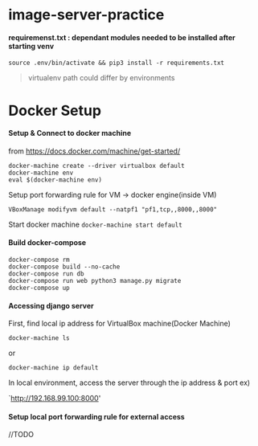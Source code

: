 # image-server-practice

#### requiremenst.txt : dependant modules needed to be installed after starting venv
`source .env/bin/activate && pip3 install -r requirements.txt`

> virtualenv path could differ by environments

# Docker Setup

#### Setup & Connect to docker machine 

from https://docs.docker.com/machine/get-started/
```
docker-machine create --driver virtualbox default
docker-machine env
eval $(docker-machine env)
```

Setup port forwarding rule for VM -> docker engine(inside VM)

`VBoxManage modifyvm default --natpf1 "pf1,tcp,,8000,,8000"`

Start docker machine
`docker-machine start default`

#### Build docker-compose
```
docker-compose rm
docker-compose build --no-cache
docker-compose run db
docker-compose run web python3 manage.py migrate
docker-compose up
```

#### Accessing django server

First, find local ip address for VirtualBox machine(Docker Machine)

`docker-machine ls`

or

`docker-machine ip default`

In local environment, access the server through the ip address & port
ex)

`http://192.168.99.100:8000'

#### Setup local port forwarding rule for external access

//TODO
